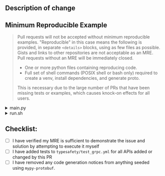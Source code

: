 ## Description of change


## Minimum Reproducible Example

> Pull requests will not be accepted without minimum reproducible examples. "Reproducible" in this case
> means the following is provided, in separate `<details>` blocks, using as few files as possible. Gists
> and links to other repositories are not acceptable as an MRE. Pull requests without an MRE will be
> immediately closed.
>
> - One or more python files containing reproducing code.
> - Full set of shell commands (POSIX shell or bash only) required to create a venv, install
>   dependencies, and generate proto.
>
> This is necessary due to the large number of PRs that have been missing tests or examples, which
> causes knock-on effects for all users.

<details>
<summary>main.py</summary>

```py
# Full python code to reproduce
if __name__ == "__main__":
    ...
```

</details>

<details>
<summary>run.sh</summary>

```sh
#!/usr/bin/env bash
set -o errexit -o nounset -o pipefail
python -m venv venv
source ./venv/bin/activate
pip install $INSERT_DEPENDENCIES_HERE
python main.py
```

</details>

## Checklist:

- [ ] I have verified my MRE is sufficient to demonstrate the issue and solution by attempting to execute it myself
- [ ] I have added tests to `typesafety/test_grpc.yml` for all APIs added or changed by this PR
- [ ] I have removed any code generation notices from anything seeded using `mypy-protobuf`.
